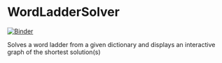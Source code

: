 # WordLadderSolver
[![Binder](https://mybinder.org/badge_logo.svg)](https://mybinder.org/v2/gh/runtingt/WordLadderSolver/HEAD?labpath=WordLadder.ipynb)

Solves a word ladder from a given dictionary and displays an interactive graph of the shortest solution(s)
